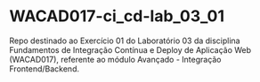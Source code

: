 # WACAD017-ci_cd-lab_03_01
Repo destinado ao Exercício 01 do Laboratório 03 da disciplina Fundamentos de Integração Contínua e Deploy de Aplicação Web (WACAD017), referente ao módulo Avançado - Integração Frontend/Backend.
